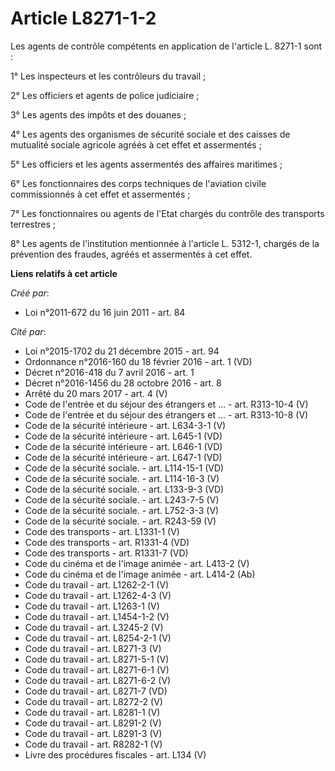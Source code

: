 # Article L8271-1-2

Les agents de contrôle compétents en application de l'article L. 8271-1 sont : 

1° Les inspecteurs et les contrôleurs du travail ; 

2° Les officiers et agents de police judiciaire ; 

3° Les agents des impôts et des douanes ; 

4° Les agents des organismes de sécurité sociale et des caisses de mutualité sociale agricole agréés à cet effet et
assermentés ; 

5° Les officiers et les agents assermentés des affaires maritimes ; 

6° Les fonctionnaires des corps techniques de l'aviation civile commissionnés à cet effet et assermentés ; 

7° Les fonctionnaires ou agents de l'Etat chargés du contrôle des transports terrestres ; 

8° Les agents de l'institution mentionnée à l'article L. 5312-1, chargés de la prévention des fraudes, agréés et assermentés
à cet effet.

**Liens relatifs à cet article**

_Créé par_:

  - Loi n°2011-672 du 16 juin 2011 - art. 84

_Cité par_:

  - Loi n°2015-1702 du 21 décembre 2015 - art. 94
  - Ordonnance n°2016-160 du 18 février 2016 - art. 1 (VD)
  - Décret n°2016-418 du 7 avril 2016 - art. 1
  - Décret n°2016-1456 du 28 octobre 2016 - art. 8
  - Arrêté du 20 mars 2017 - art. 4 (V)
  - Code de l'entrée et du séjour des étrangers et ... - art. R313-10-4 (V)
  - Code de l'entrée et du séjour des étrangers et ... - art. R313-10-8 (V)
  - Code de la sécurité intérieure - art. L634-3-1 (V)
  - Code de la sécurité intérieure - art. L645-1 (VD)
  - Code de la sécurité intérieure - art. L646-1 (VD)
  - Code de la sécurité intérieure - art. L647-1 (VD)
  - Code de la sécurité sociale. - art. L114-15-1 (VD)
  - Code de la sécurité sociale. - art. L114-16-3 (V)
  - Code de la sécurité sociale. - art. L133-9-3 (VD)
  - Code de la sécurité sociale. - art. L243-7-5 (V)
  - Code de la sécurité sociale. - art. L752-3-3 (V)
  - Code de la sécurité sociale. - art. R243-59 (V)
  - Code des transports - art. L1331-1 (V)
  - Code des transports - art. R1331-4 (VD)
  - Code des transports - art. R1331-7 (VD)
  - Code du cinéma et de l'image animée - art. L413-2 (V)
  - Code du cinéma et de l'image animée - art. L414-2 (Ab)
  - Code du travail - art. L1262-2-1 (V)
  - Code du travail - art. L1262-4-3 (V)
  - Code du travail - art. L1263-1 (V)
  - Code du travail - art. L1454-1-2 (V)
  - Code du travail - art. L3245-2 (V)
  - Code du travail - art. L8254-2-1 (V)
  - Code du travail - art. L8271-3 (V)
  - Code du travail - art. L8271-5-1 (V)
  - Code du travail - art. L8271-6-1 (V)
  - Code du travail - art. L8271-6-2 (V)
  - Code du travail - art. L8271-7 (VD)
  - Code du travail - art. L8272-2 (V)
  - Code du travail - art. L8281-1 (V)
  - Code du travail - art. L8291-2 (V)
  - Code du travail - art. L8291-3 (V)
  - Code du travail - art. R8282-1 (V)
  - Livre des procédures fiscales - art. L134 (V)

